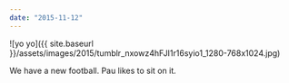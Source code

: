 ```yaml
---
date: "2015-11-12"
---
```


![yo yo]({{ site.baseurl }}/assets/images/2015/tumblr_nxowz4hFJI1r16syio1_1280-768x1024.jpg)

We have a new football. Pau likes to sit on it.
